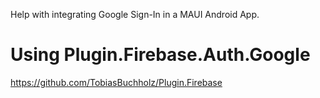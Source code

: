 Help with integrating Google Sign-In in a MAUI Android App.
# Using Plugin.Firebase.Auth.Google
https://github.com/TobiasBuchholz/Plugin.Firebase

